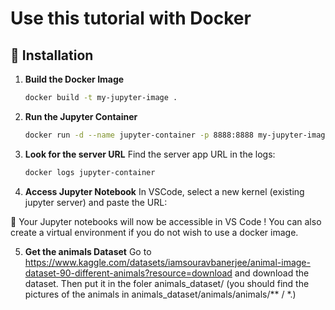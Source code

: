 # Use this tutorial with Docker

## 🚀 Installation

1. **Build the Docker Image**

   ```sh
   docker build -t my-jupyter-image .
   ```

2. **Run the Jupyter Container**

   ```sh
   docker run -d --name jupyter-container -p 8888:8888 my-jupyter-image
   ```

3. **Look for the server URL**
   Find the server app URL in the logs:

   ```sh
   docker logs jupyter-container
   ```

4. **Access Jupyter Notebook**
   In VSCode, select a new kernel (existing jupyter server) and paste the URL:

📌 Your Jupyter notebooks will now be accessible in VS Code ! You can also create a virtual environment if you do not wish to use a docker image.

5. **Get the animals Dataset**
Go to https://www.kaggle.com/datasets/iamsouravbanerjee/animal-image-dataset-90-different-animals?resource=download and download the dataset. Then put it in the foler animals_dataset/ (you should find the pictures of the animals in animals_dataset/animals/animals/** / *.)
